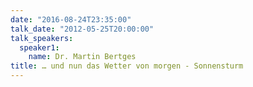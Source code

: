 ```yaml
---
date: "2016-08-24T23:35:00"
talk_date: "2012-05-25T20:00:00"
talk_speakers:
  speaker1:
    name: Dr. Martin Bertges
title: … und nun das Wetter von morgen - Sonnensturm
---
```

